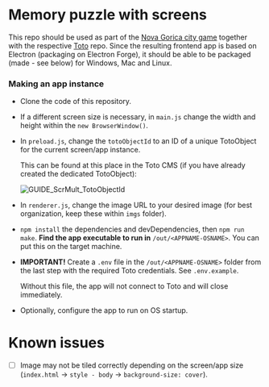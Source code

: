 # Memory puzzle with screens

This repo should be used as part of the [Nova Gorica city game](https://github.com/kevinveld2001/citygame) together with the respective [Toto](https://create.toto.io/start) repo.
Since the resulting frontend app is based on Electron (packaging on Electron Forge), it should be able to be packaged (made - see below) for Windows, Mac and Linux.

### Making an app instance

- Clone the code of this repository.
- If a different screen size is necessary, in `main.js` change the width and height within the `new BrowserWindow()`.
- In `preload.js`, change the `totoObjectId` to an ID of a unique TotoObject for the current screen/app instance.

  This can be found at this place in the Toto CMS (if you have already created the dedicated TotoObject):

  ![GUIDE_ScrMult_TotoObjectId](https://github.com/nikolay-panovski/citygame_ScrMult/assets/78737019/0797786b-bbe9-4f3e-ad74-0ec79e99db6f)

- In `renderer.js`, change the image URL to your desired image (for best organization, keep these within `imgs` folder).
- `npm install` the dependencies and devDependencies, then `npm run make`. **Find the app executable to run in** `/out/<APPNAME-OSNAME>`. You can put this on the target machine.
- **IMPORTANT!** Create a `.env` file in the `/out/<APPNAME-OSNAME>` folder from the last step with the required Toto credentials. See `.env.example`.

  Without this file, the app will not connect to Toto and will close immediately.

- Optionally, configure the app to run on OS startup.


# Known issues

- [ ] Image may not be tiled correctly depending on the screen/app size (`index.html` -> `style - body` -> `background-size: cover`).
